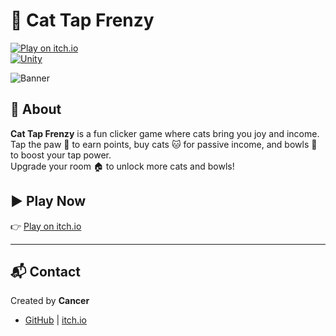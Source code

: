 # 🐾 Cat Tap Frenzy

[![Play on itch.io](https://img.shields.io/badge/Play%20on-itch.io-fa5c5c?logo=itch.io&logoColor=white)](https://cvancer.itch.io/cat-tap-frenzy)  
[![Unity](https://img.shields.io/badge/Made%20with-Unity-6000?logo=unity&logoColor=white)](https://unity.com/)

![Banner](https://i.imgur.com/6McZ7zH.jpeg)

## 📌 About
**Cat Tap Frenzy** is a fun clicker game where cats bring you joy and income.  
Tap the paw 🐾 to earn points, buy cats 🐱 for passive income, and bowls 🍲 to boost your tap power.  
Upgrade your room 🏠 to unlock more cats and bowls!

## ▶️ Play Now
👉 [Play on itch.io](https://cvancer.itch.io/cat-tap-frenzy)

---

## 📬 Contact
Created by **Cancer**  
- [GitHub](https://github.com/Cvancer) | [itch.io](https://itch.io/profile/cvancer)
